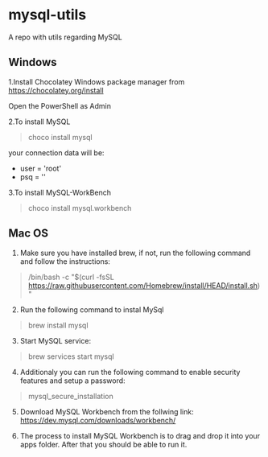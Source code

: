 # mysql-utils
A repo with utils regarding MySQL

## Windows

1.Install Chocolatey Windows package manager from https://chocolatey.org/install


Open the PowerShell as Admin

2.To install MySQL
>choco install mysql

your connection data will be: 
- user = 'root'
- psq = ''

3.To install MySQL-WorkBench
>choco install mysql.workbench

## Mac OS

1. Make sure you have installed brew, if not, run the following command and follow the instructions:

>/bin/bash -c "$(curl -fsSL https://raw.githubusercontent.com/Homebrew/install/HEAD/install.sh)"

2. Run the following command to instal MySql

>brew install mysql

3. Start MySQL service: 
>brew services start mysql

4. Additionaly you can run the following command to enable security features and setup a password:

>mysql_secure_installation

5. Download MySQL Workbench from the follwing link: https://dev.mysql.com/downloads/workbench/

6. The process to install MySQL Workbench is to drag and drop it into your apps folder. After that you should be able to run it.

